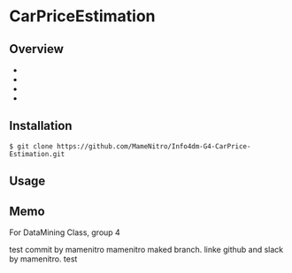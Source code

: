 CarPriceEstimation
===

## Overview

- 
- 
- 
- 

## Installation

    $ git clone https://github.com/MameNitro/Info4dm-G4-CarPrice-Estimation.git

## Usage


## Memo

For DataMining Class, group 4

test commit by mamenitro
mamenitro maked branch.
linke github and slack by mamenitro.
test
